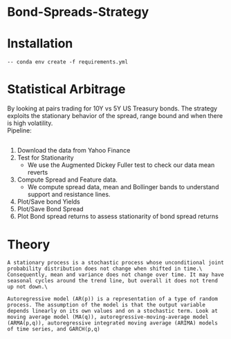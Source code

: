 # Bond-Spreads-Strategy

# Installation 
	-- conda env create -f requirements.yml
# Statistical Arbitrage 

By looking at pairs trading for 10Y vs 5Y US Treasury bonds. The strategy exploits the stationary behavior of the spread, range bound and when there is high volatility.\
Pipeline:
##
<ol>
	<li>Download the data from Yahoo Finance</li>
	<li>Test for Stationarity
		<ul>
			<li>We use the Augmented Dickey Fuller test to check our data mean reverts</li>
		</ul>
	</li>
	<li>Compute Spread and Feature data.
		<ul>
			<li>We compute spread data, mean and Bollinger bands to understand support and resistance lines.</li>
		</ul>
	</li>
	<li>Plot/Save bond Yields</li>
	<li>Plot/Save Bond Spread </li>
	<li>Plot Bond spread returns to assess stationarity of bond spread returns</li>
</ol>

# Theory
	
	A stationary process is a stochastic process whose unconditional joint probability distribution does not change when shifted in time.\
	Consequently, mean and variance does not change over time. It may have seasonal cycles around the trend line, but overall it does not trend up not down.\

	Autoregressive model (AR(p)) is a representation of a type of random process. The assumption of the model is that the output variable depends linearly on its own values and on a stochastic term. Look at moving average model (MA(q)), autoregressive-moving-average model (ARMA(p,q)), autoregressive integrated moving average (ARIMA) models of time series, and GARCH(p,q)
